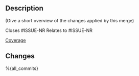 ## Description
(Give a short overview of the changes applied by this merge)

Closes #ISSUE-NR
Relates to #ISSUE-NR

[Coverage](https://git-ce.rwth-aachen.de/cpm/coincar/software/graph_based_planning/-/jobs/artifacts%{source_branch}/browse/tests/coverage/htmlReport?job=test)

## Changes
%{all_commits}